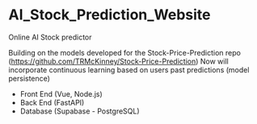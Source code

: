 # AI_Stock_Prediction_Website
Online AI Stock predictor

Building on the models developed for the Stock-Price-Prediction repo (https://github.com/TRMcKinney/Stock-Price-Prediction)
Now will incorporate continuous learning based on users past predictions (model persistence)

- Front End (Vue, Node.js)
- Back End (FastAPI)
- Database (Supabase - PostgreSQL)
